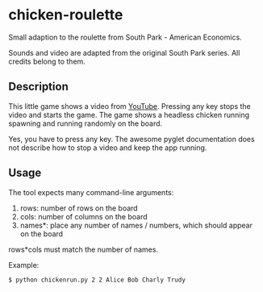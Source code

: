 # chicken-roulette
Small adaption to the roulette from South Park - American Economics.

Sounds and video are adapted from the original South Park series. All credits belong to them.

## Description
This little game shows a video from [YouTube](https://www.youtube.com/watch?v=wz-PtEJEaqY). Pressing any key stops the
video and starts the game. The game shows a headless chicken running spawning and running randomly on the board.

Yes, you have to press any key. The awesome pyglet documentation does not describe how to stop a video and keep
the app running.

## Usage
The tool expects many command-line arguments:

1. rows: number of rows on the board
2. cols: number of columns on the board
3. names*: place any number of names / numbers, which should appear on the board

rows*cols must match the number of names.

Example:
```bash
$ python chickenrun.py 2 2 Alice Bob Charly Trudy
```
